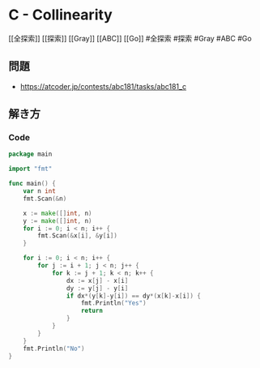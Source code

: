 # C - Collinearity
[[全探索]] [[探索]] [[Gray]] [[ABC]] [[Go]]
#全探索 #探索 #Gray #ABC #Go 

## 問題
- https://atcoder.jp/contests/abc181/tasks/abc181_c

## 解き方
### Code
```go
package main

import "fmt"

func main() {
	var n int
	fmt.Scan(&n)

	x := make([]int, n)
	y := make([]int, n)
	for i := 0; i < n; i++ {
		fmt.Scan(&x[i], &y[i])
	}

	for i := 0; i < n; i++ {
		for j := i + 1; j < n; j++ {
			for k := j + 1; k < n; k++ {
				dx := x[j] - x[i]
				dy := y[j] - y[i]
				if dx*(y[k]-y[i]) == dy*(x[k]-x[i]) {
					fmt.Println("Yes")
					return
				}
			}
		}
	}
	fmt.Println("No")
}
```
